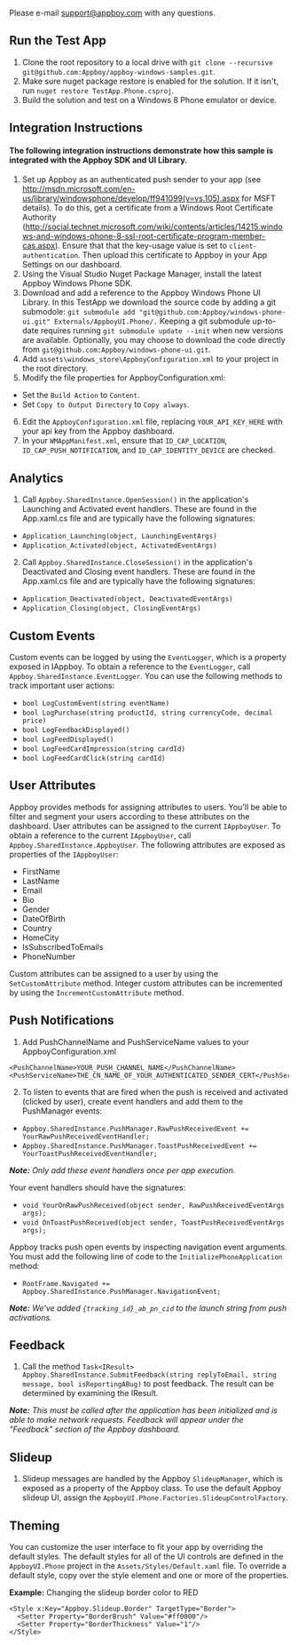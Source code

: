 Please e-mail support@appboy.com with any questions.

## Run the Test App
1.  Clone the root repository to a local drive with `git clone --recursive git@github.com:Appboy/appboy-windows-samples.git`.
2.  Make sure nuget package restore is enabled for the solution.  If it isn't, run `nuget restore TestApp.Phone.csproj`.
3.  Build the solution and test on a Windows 8 Phone emulator or device.

## Integration Instructions
#### The following integration instructions demonstrate how this sample is integrated with the Appboy SDK and UI Library.
1. Set up Appboy as an authenticated push sender to your app (see http://msdn.microsoft.com/en-us/library/windowsphone/develop/ff941099(v=vs.105).aspx for MSFT details).  To do this, get a certificate from a Windows Root Certificate Authority (http://social.technet.microsoft.com/wiki/contents/articles/14215.windows-and-windows-phone-8-ssl-root-certificate-program-member-cas.aspx).  Ensure that that the key-usage value is set to `client-authentication`.   Then upload this certificate to Appboy in your App Settings on our dashboard.
2. Using the Visual Studio Nuget Package Manager, install the latest Appboy Windows Phone SDK.
3. Download and add a reference to the Appboy Windows Phone UI Library.  In this TestApp we download the source code by adding a git submodole: `git submodule add "git@github.com:Appboy/windows-phone-ui.git" Externals/AppboyUI.Phone/.` Keeping a git submodule up-to-date requires running `git submodule update --init` when new versions are available.  Optionally, you may choose to download the code directly from `git@github.com:Appboy/windows-phone-ui.git`.
4. Add `assets\windows_store\AppboyConfiguration.xml` to your project in the root directory.
5. Modify the file properties for AppboyConfiguration.xml:
  - Set the `Build Action` to `Content`.
  - Set `Copy to Output Directory` to `Copy always`.
6. Edit the `AppboyConfiguration.xml` file, replacing `YOUR_API_KEY_HERE` with your api key from the Appboy dashboard.
7. In your `WMAppManifest.xml`, ensure that `ID_CAP_LOCATION`, `ID_CAP_PUSH_NOTIFICATION`, and `ID_CAP_IDENTITY_DEVICE` are checked.

## Analytics
1. Call `Appboy.SharedInstance.OpenSession()` in the application's Launching and Activated event handlers. These are found in the App.xaml.cs file and are typically have the following signatures: 
 - `Application_Launching(object, LaunchingEventArgs)`
 - `Application_Activated(object, ActivatedEventArgs)`
2. Call `Appboy.SharedInstance.CloseSession()` in the application's Deactivated and Closing event handlers. These are found in the App.xaml.cs file and are typically have the following signatures:
 - `Application_Deactivated(object, DeactivatedEventArgs)`
 - `Application_Closing(object, ClosingEventArgs)`

## Custom Events
Custom events can be logged by using the `EventLogger`, which is a property exposed in IAppboy. To obtain a reference to the `EventLogger`, call `Appboy.SharedInstance.EventLogger`. You can use the following methods to track important user actions:
 - `bool LogCustomEvent(string eventName)`
 - `bool LogPurchase(string productId, string currencyCode, decimal price)`
 - `bool LogFeedbackDisplayed()`
 - `bool LogFeedDisplayed()`
 - `bool LogFeedCardImpression(string cardId)`
 - `bool LogFeedCardClick(string cardId)`

## User Attributes
Appboy provides methods for assigning attributes to users. You'll be able to filter and segment your users according to these attributes on the dashboard. User attributes can be assigned to the current `IAppboyUser`. To obtain a reference to the current `IAppboyUser`, call `Appboy.SharedInstance.AppboyUser`. The following attributes are exposed as properties of the `IAppboyUser`:
 - FirstName
 - LastName
 - Email
 - Bio
 - Gender
 - DateOfBirth
 - Country
 - HomeCity
 - IsSubscribedToEmails
 - PhoneNumber
  
Custom attributes can be assigned to a user by using the `SetCustomAttribute` method.
Integer custom attributes can be incremented by using the `IncrementCustomAttribute` method.

## Push Notifications
1. Add PushChannelName and PushServiceName values to your AppboyConfiguration.xml
<pre><code>&lt;PushChannelName&gt;YOUR_PUSH_CHANNEL_NAME&lt;/PushChannelName&gt;
&lt;PushServiceName&gt;THE_CN_NAME_OF_YOUR_AUTHENTICATED_SENDER_CERT&lt;/PushServiceName&gt;
</code></pre>

2. To listen to events that are fired when the push is received and activated (clicked by user), create event handlers and add them to the PushManager events:
 - `Appboy.SharedInstance.PushManager.RawPushReceivedEvent += YourRawPushReceivedEventHandler;`
 - `Appboy.SharedInstance.PushManager.ToastPushReceivedEvent += YourToastPushReceivedEventHandler;`

<i><b>Note:</b> Only add these event handlers once per app execution.</i>

Your event handlers should have the signatures: 
 - `void YourOnRawPushReceived(object sender, RawPushReceivedEventArgs args);`
 - `void OnToastPushReceived(object sender, ToastPushReceivedEventArgs args);`

Appboy tracks push open events by inspecting navigation event arguments. You must add the following line of code to the `InitializePhoneApplication` method:
 - `RootFrame.Navigated += Appboy.SharedInstance.PushManager.NavigationEvent;`

<i><b>Note:</b> We've added `{tracking_id}_ab_pn_cid` to the launch string from push activations.</i>

## Feedback
1. Call the method `Task<IResult> Appboy.SharedInstance.SubmitFeedback(string replyToEmail, string message, bool isReportingABug)` to post feedback. The result can be determined by examining the IResult.

<i><b>Note:</b> This must be called after the application has been initialized and is able to make network requests. Feedback will appear under the "Feedback" section of the Appboy dashboard.</i>

## Slideup
1. Slideup messages are handled by the Appboy `SlideupManager`, which is exposed as a property of the Appboy
 class. To use the default Appboy slideup UI, assign the `AppboyUI.Phone.Factories.SlideupControlFactory`. 

## Theming
You can customize the user interface to fit your app by overriding the default styles. The default styles for all of the UI controls are defined in the `AppboyUI.Phone` project in the `Assets/Styles/Default.xaml` file. To override a default style, copy over the style element and one or more of the properties.

<b>Example:</b> Changing the slideup border color to RED 
<pre><code>&lt;Style x:Key="Appboy.Slideup.Border" TargetType="Border"&gt;
  &lt;Setter Property="BorderBrush" Value="#ff0000"/&gt;
  &lt;Setter Property="BorderThickness" Value="1"/&gt;
&lt;/Style&gt;
</code></pre>
